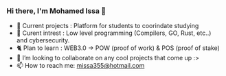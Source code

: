 ### Hi there, I'm Mohamed Issa 👋


- 🔭 Current projects : Platform for students to coorindate studying 
- 🌱 Curent intrest   : Low level programming (Compilers, GO, Rust, etc..) and cybersecurity. 
- 🐈‍ Plan to learn    : WEB3.0 -> POW (proof of work) & POS (proof of stake)
- 👯 I’m looking to collaborate on any cool projects that come up :>
- 📫 How to reach me: missa355@hotmail.com

